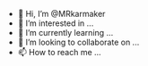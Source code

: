 - 👋 Hi, I’m @MRkarmaker
- 👀 I’m interested in ...
- 🌱 I’m currently learning ...
- 💞️ I’m looking to collaborate on ...
- 📫 How to reach me ...

<!---
MRkarmaker/MRkarmaker is a ✨ special ✨ repository because its `README.md` (this file) appears on your GitHub profile.
You can click the Preview link to take a look at your changes.
--->
